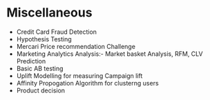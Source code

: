 # Miscellaneous


 - Credit Card Fraud Detection
 - Hypothesis Testing
 - Mercari Price recommendation Challenge
 - Marketing Analytics Analysis:- Market basket Analysis, RFM, CLV Prediction
 - Basic AB testing
 - Uplift Modelling for measuring Campaign lift
 - Affinity Propogation Algorithm for clusterng users
 - Product decision 

